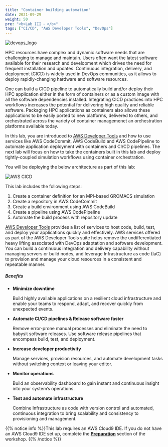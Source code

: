 ```yaml
---
title: "Container building automation"
date: 2021-09-29
weight: 50
pre: "<b>Lab III ⁃ </b>"
tags: ["CI/CD", "AWS Developer Tools", "DevOps"]
---
```


![devops_logo](/images/cicd/devops-logo.png)

HPC resources have complex and dynamic software needs that are challenging to manage and maintain. Users often want the latest software available for their research and development which drives the need for frequent installation and updates.  Continuous integration, delivery, and deployment (CICD) is widely used in DevOps communities, as it allows to deploy rapidly-changing hardware and software resources. 

One can build a CICD pipeline to automatically build and/or deploy their HPC application either in the form of containers or as a custom image with all the software dependencies installed. Integrating CICD practices into HPC workflows increases the potential for delivering high quality and reliable software.  Packaging HPC applications as containers also allows these applications to be easily ported to new platforms, delivered to others, and orchestrated across the variety of container managemenet an orchestration platforms available today. 

In this lab, you are introduced to [AWS Developer Tools](https://aws.amazon.com/products/developer-tools/) and how to use services like AWS CodeCommit, AWS CodeBuild and AWS CodePipeline to automate application deployment with containers and CI/CD pipelines. The next lab will focus on how to take the containers built in this lab and deploy tightly-coupled simulation workflows using container orchestration. 

You will be deploying the below architecture as part of this lab:

![AWS CICD](/images/cicd/cicd-pipeline-arch.png)

This lab includes the following steps:

1. Create a container definition for an MPI-based GROMACS simulation
2. Create a repository in AWS CodeCommit
3. Create a build environment using AWS CodeBuild
4. Create a pipeline using AWS CodePipeline
5. Automate the build process with repository update

[AWS Developer Tools](https://aws.amazon.com/products/developer-tools/) provides a list of services to host code, build, test, and deploy your applications quickly and effectively.  AWS services offered as part of the AWS Developer Tools suite helps remove the undifferentiated heavy lifting associated with DevOps adaptation and software development. You can build a continuous integration and delivery capability without managing servers or build nodes, and leverage Infrastructure as code (IaC) to provision and manage your cloud resources in a consistent and repeatable manner.

##### Benefits
+ **Minimize downtime**

	Build highly available applications on a resilient cloud infrastructure and enable your teams to respond, adapt, and recover quickly from unexpected events.

+ **Automate CI/CD pipelines & Release software faster**

	Remove error-prone manual processes and eliminate the need to babysit software releases. Use software release pipelines that encompass build, test, and deployment.

+ **Increase developer productivity**

	Manage services, provision resources, and automate development tasks without switching context or leaving your editor.

+ **Monitor operations**

	Build an observability dashboard to gain instant and continuous insight into your system’s operations.

+ **Test and automate infrastructure**

	Combine Infrastructure as code with version control and automated, continuous integration to bring scalability and consistency to provisioning and management.

{{% notice info %}}This lab requires an AWS Cloud9 IDE. If you do not have an AWS Cloud9 IDE set up, complete the **[Preparation](/02-aws-getting-started.html)** section of the workshop.
{{% /notice %}}


